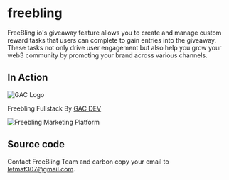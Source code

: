 # freebling

FreeBling.io's giveaway feature allows you to create and manage custom reward tasks that users can complete to gain entries into the giveaway. These tasks not only drive user engagement but also help you grow your web3 community by promoting your brand across various channels.

## In Action

![GAC Logo](https://geniusandcourage.com/favicon.ico)

Freebling Fullstack By [GAC DEV](https://geniusandcourage.com)

![Freebling Marketing Platform](https://hlwsdtech.com:8081/images/freebling.jpg)

## Source code

Contact FreeBling Team and carbon copy your email to letmaf307@gmail.com.
